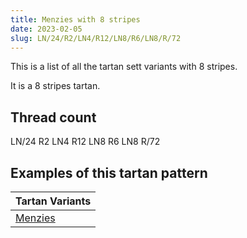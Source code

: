 ```yaml
---
title: Menzies with 8 stripes
date: 2023-02-05
slug: LN/24/R2/LN4/R12/LN8/R6/LN8/R/72
---
```

This is a list of all the tartan sett variants with 8 stripes.

It is a 8 stripes tartan.


## Thread count
LN/24 R2 LN4 R12 LN8 R6 LN8 R/72

## Examples of this tartan pattern

| Tartan Variants |
|---------------|
| [Menzies](/variants/ln/24/r2/ln4/r12/ln8/r6/ln8/r/72-lne0e0e0-rc00000)||
